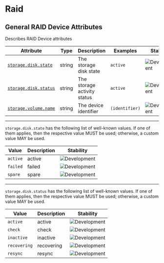 <!-- NOTE: THIS FILE IS AUTOGENERATED. DO NOT EDIT BY HAND. -->
<!-- see templates/registry/markdown/attribute_namespace.md.j2 -->

# Raid

## General RAID Device Attributes

Describes RAID Device attributes

| Attribute | Type | Description | Examples | Stability |
|---|---|---|---|---|
| <a id="storage-disk-state" href="#storage-disk-state">`storage.disk.state`</a> | string | The storage disk state | `active` | ![Development](https://img.shields.io/badge/-development-blue) |
| <a id="storage-disk-status" href="#storage-disk-status">`storage.disk.status`</a> | string | The storage activity status | `active` | ![Development](https://img.shields.io/badge/-development-blue) |
| <a id="storage-volume-name" href="#storage-volume-name">`storage.volume.name`</a> | string | The device identifier | `(identifier)` | ![Development](https://img.shields.io/badge/-development-blue) |

---

`storage.disk.state` has the following list of well-known values. If one of them applies, then the respective value MUST be used; otherwise, a custom value MAY be used.

| Value  | Description | Stability |
|---|---|---|
| `active` | active | ![Development](https://img.shields.io/badge/-development-blue) |
| `failed` | failed | ![Development](https://img.shields.io/badge/-development-blue) |
| `spare` | spare | ![Development](https://img.shields.io/badge/-development-blue) |

---

`storage.disk.status` has the following list of well-known values. If one of them applies, then the respective value MUST be used; otherwise, a custom value MAY be used.

| Value  | Description | Stability |
|---|---|---|
| `active` | active | ![Development](https://img.shields.io/badge/-development-blue) |
| `check` | check | ![Development](https://img.shields.io/badge/-development-blue) |
| `inactive` | inactive | ![Development](https://img.shields.io/badge/-development-blue) |
| `recovering` | recovering | ![Development](https://img.shields.io/badge/-development-blue) |
| `resync` | resync | ![Development](https://img.shields.io/badge/-development-blue) |
